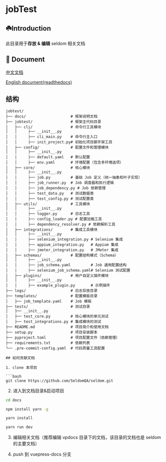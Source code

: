 # jobTest
## ☘️Introduction

此目录用于**存放 & 编辑** seldom 相关文档

## 📖 Document

[中文文档](https://seldomqa.github.io/)

[English document(readthedocs)](https://seldomqa.readthedocs.io/en/latest/index.html)

## 结构

```shell
jobtest/
├── docs/                    # 框架说明文档
├── jobtest/                 # 框架主代码目录
│   ├── cli/                 # 命令行工具模块
│   │     ├── __init__.py
│   │     ├── cli_main.py    # 命令行主入口
│   │     ├── init_project.py# 初始化项目脚手架工具
│   ├── config/              # 配置文件和管理模块
│   │     ├── __init__.py
│   │     ├── default.yaml   # 默认配置
│   │     ├── env.yaml       # 环境配置（包含多环境选项）
│   ├── core/                # 核心模块
│   │     ├── __init__.py
│   │     ├── job.py         # 基础 Job 定义（统一抽象和叶子实现）
│   │     ├── job_runner.py  # Job 调度器和执行逻辑
│   │     ├── job_dependency.py # Job 依赖管理
│   │     ├── test_data.py   # 测试数据类
│   │     ├── test_config.py # 测试配置类
│   ├── utils/               # 工具模块
│   │     ├── __init__.py
│   │     ├── logger.py      # 日志工具
│   │     ├── config_loader.py # 配置加载工具
│   │     ├── dependency_resolver.py # 依赖解析工具
│   ├── integrations/        # 集成工具模块
│   │     ├── __init__.py
│   │     ├── selenium_integration.py # Selenium 集成
│   │     ├── appium_integration.py   # Appium 集成
│   │     ├── jmeter_integration.py   # JMeter 集成
│   ├── schemas/             # 配置结构模式（Schema）
│   │     ├── __init__.py
│   │     ├── job_schema.yaml         # Job 通用配置结构
│   │     ├── selenium_job_schema.yaml# Selenium 测试配置
│   ├── plugins/             # 用户自定义插件模块
│   │     ├── __init__.py
│   │     ├── example_plugin.py       # 示例插件
├── logs/                    # 日志存放目录
├── templates/               # 配置模板目录
│   ├── job_template.yaml    # Job 模板
├── tests/                   # 测试目录
│   ├── __init__.py
│   ├── test_core.py         # 核心模块的单元测试
│   ├── test_integrations.py # 集成模块的测试
├── README.md                # 项目简介和使用文档
├── setup.py                 # 项目安装脚本
├── pyproject.toml           # 项目配置文件（依赖管理）
├── requirements.txt         # 依赖列表
└── .pre-commit-config.yaml  # 代码质量工具配置

## 如何贡献文档

1. clone 本项目

```bash
git clone https://github.com/SeldomQA/seldom.git
```

2. 进入到文档目录&启动项目

```bash
cd docs

npm install yarn -g

yarn install

yarn run dev
```

3. 编辑相关文档（推荐编辑 vpdocs 目录下的文档，该目录的文档也是 seldom 的主要文档）

4. push 到 vuepress-docs 分支